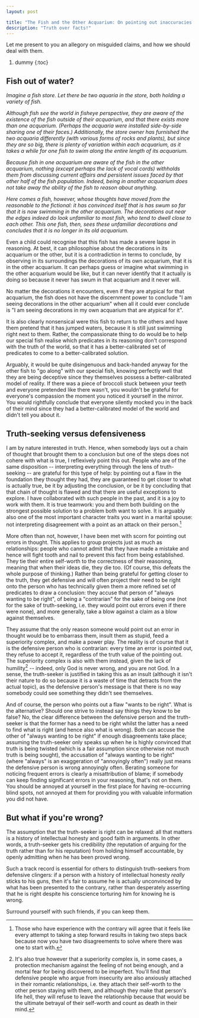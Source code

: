 ```yaml
---
layout: post

title: "The Fish and the Other Acquarium: On pointing out inaccuracies in truth claims"
description: "Truth over facts!"
---
```


Let me present to you an allegory on misguided claims, and how we should deal with them.

1. dummy
{:toc}

## Fish out of water?
*Imagine a fish store. Let there be two aquaria in the store, both holding a variety of fish.*

*Although fish see the world in fisheye perspective, they are aware of the existence of the fish outside of their acquarium, and that there exists more than one acquarium. (Perhaps the acquaria were installed side-by-side sharing one of their faces.) Additionally, the store owner has furnished the two acquaria differently (with various forms of rocks and plants), but since they are so big, there is plenty of variation within each acquarium, as it takes a while for one fish to swim along the entire length of its acquarium.*

*Because fish in one acquarium are aware of the fish in the other acquarium, nothing (except perhaps the lack of vocal cords) withholds them from discussing current affairs and persistent issues faced by that other half of the fish population. Indeed, being in another acquarium does not take away the ability of the fish to reason about anything.*

*Here comes a fish, however, whose thoughts have moved from the reasonable to the fictional: it has convinced itself that is has swum so far that it is now swimming in the other acquarium. The decorations out near the edges indeed do look unfamiliar to most fish, who tend to dwell close to each other. This one fish, then, sees these unfamiliar decorations and concludes that it is no longer in its old acquarium.*

Even a child could recognise that this fish has made a severe lapse in reasoning. At best, it can philosophise about the decorations in its acquarium or the other, but it is a contradiction in terms to conclude, by observing in its surroundings the decorations of its own acquarium, that it is in the other acquarium. It can perhaps guess or imagine what swimming in the other acquarium would be like, but it can never identify that it actually is doing so because it never has swum in that acquarium and it never will. 

No matter the decorations it encounters, even if they are atypical for that acquarium, the fish does not have the discernment power to conclude "I am seeing decorations in the other acquarium" when all it could ever conclude is "I am seeing decorations in my own acquarium that are atypical for it".

It is also clearly nonsensical were this fish to return to the others and have them pretend that it has jumped waters, because it is still just swimming right next to them. Rather, the compassionate thing to do would be to help our special fish realise which predicates in its reasoning don't correspond with the truth of the world, so that it has a better-calibrated set of predicates to come to a better-calibrated solution. 

Arguably, it would be quite disingenuous and back-handed anyway for the other fish to "go along" with our special fish, knowing perfectly well that they are being deceptive since they themselves possess a better-calibrated model of reality. If there was a piece of broccoli stuck between your teeth and everyone pretended like there wasn't, you wouldn't be grateful for everyone's compassion the moment you noticed it yourself in the mirror. You would rightfully conclude that everyone silently mocked you in the back of their mind since they had a better-calibrated model of the world and didn't tell you about it.

## Truth-seeking versus defensiveness
I am by nature interested in truth. Hence, when somebody lays out a chain of thought that brought them to a conclusion but one of the steps does not cohere with what is true, I reflexively point this out. People who are of the same disposition -- interpreting everything through the lens of truth-seeking -- are grateful for this type of help: by pointing out a flaw in the foundation they thought they had, they are guaranteed to get closer to what is actually true, be it by adjusting the conclusion, or be it by concluding that that chain of thought is flawed and that there are useful exceptions to explore. I have collaborated with such people in the past, and it is a joy to work with them. It is true teamwork: you and them both building on the strongest possible solution to a problem both want to solve. It is arguably also one of the most important character traits you want in a marital spouse: not interpreting disagreement with a point as an attack on their person.[^1]

More often than not, however, I have been met with scorn for pointing out errors in thought. This applies to group projects just as much as relationships: people who cannot admit that they have made a mistake and hence will fight tooth and nail to prevent this fact from being established. They tie their entire self-worth to the correctness of their reasoning, meaning that when their ideas die, they die too. (Of course, this defeats the whole purpose of thinking.) Rather than being grateful for getting closer to the truth, they get defensive and will often project their need to be right onto the person who has technically given them a more refined set of predicates to draw a conclusion: they accuse that person of "always wanting to be right", of being a "contrarian" for the sake of being one (not for the sake of truth-seeking, i.e. they would point out errors even if there were none), and more generally, take a blow against a claim as a blow against themselves. 

They assume that the only reason someone would point out an error in thought would be to embarrass them, insult them as stupid, feed a superiority complex, and make a power play. The reality is of course that it is the defensive person who is contrarian: every time an error is pointed out, they refuse to accept it, regardless of the truth value of the pointing out. The superiority complex is also with them instead, given the lack of humility[^2] -- indeed, only God is never wrong, and you are not God. In a sense, the truth-seeker is justified in taking this as an insult (although it isn't their nature to do so because it is a waste of time that detracts from the actual topic), as the defensive person's message is that there is no way somebody could see something they didn't see themselves.

And of course, the person who points out a flaw "wants to be right". What is the alternative? Should one strive to instead say things they know to be false? No, the clear difference between the defensive person and the truth-seeker is that the former has a need to be right whilst the latter has a need to find what is right (and hence also what is wrong). Both can accuse the other of "always wanting to be right" if enough disagreements take place; assuming the truth-seeker only speaks up when he is highly convinced that truth is being twisted (which is a fair assumption since otherwise not much truth is being sought), the accusation of "always wanting to be right" (where "always" is an exaggeration of "annoyingly often") really just means the defensive person is wrong annoyingly often. Berating someone for noticing frequent errors is clearly a misattribution of blame; if somebody can keep finding significant errors in your reasoning, that's not on them. You should be annoyed at yourself in the first place for having re-occurring blind spots, not annoyed at them for providing you with valuable information you did not have.

## But what if you're wrong?
The assumption that the truth-seeker is right can be relaxed: all that matters is a history of intellectual honesty and good faith in arguments. In other words, a truth-seeker gets his credibility (the reputation of arguing for the truth rather than for his reputation) from holding himself accountable, by openly admitting when he has been proved wrong. 

Such a track record is essential for others to distinguish truth-seekers from defensive clingers: if a person with a history of intellectual honesty *really* sticks to his guns, then it's fair to assume he is actually unconvinced by what has been presented to the contrary, rather than desperately asserting that he is right despite his conscience torturing him for knowing he is wrong.

Surround yourself with such friends, if you can keep them.


[^1]: Those who have experience with the contrary will agree that it feels like every attempt to taking a step forward results in taking two steps back because now you have two disagreements to solve where there was one to start with.

[^2]: It's also true however that a superiority complex is, in some cases, a protection mechanism against the feeling of not being enough, and a mortal fear for being discovered to be imperfect. You'll find that defensive people who argue from insecurity are also anxiously attached in their romantic relationships, i.e. they attach their self-worth to the other person staying with them, and although they make that person's life hell, they will refuse to leave the relationship because that would be the ultimate betrayal of their self-worth and count as death in their mind.
